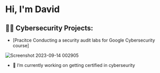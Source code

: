 <h1>Hi, I'm David
<h2>👨‍💻 Cybersecurity Projects:</h2>
  
  - [Pracitce Conducting a security audit labs for Google Cybersecurity course]

![Screenshot 2023-09-14 002905](https://github.com/timelesstitan96/timelesstitan96/assets/144980528/b72f11d9-afee-4541-9d75-691edde4c146)




- 🤔 I’m currently working on getting certified in cyberseurity 

